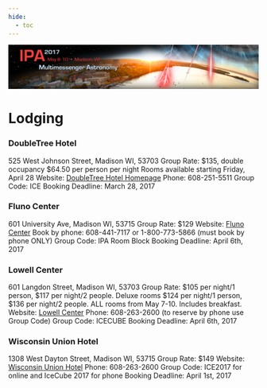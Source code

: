 ```yaml
---
hide:
  - toc
---
```


![IPA 2017](IPA_web_banner.png)

# Lodging


### DoubleTree Hotel
525 West Johnson Street, Madison WI, 53703
Group Rate: $135, double occupancy $64.50 per person per night Rooms available starting Friday, April 28
Website: [DoubleTree Hotel Homepage](http://doubletree3.hilton.com/en/hotels/wisconsin/doubletree-by-hilton-hotel-madison-MSNDTDT/index.html)
Phone: 608-251-5511
Group Code: ICE
Booking Deadline: March 28, 2017
 
### Fluno Center
601 University Ave, Madison WI, 53715
Group Rate: $129
Website: [Fluno Center](http://fluno.com/)
Book by phone: 608-441-7117 or 1-800-773-5866 (must book by phone ONLY)
Group Code: IPA Room Block
Booking Deadline: April 6th, 2017
 
### Lowell Center
601 Langdon Street, Madison WI, 53703
Group Rate: $105 per night/1 person, $117 per night/2 people. Deluxe rooms $124 per night/1 person, $136 per night/2 people. ALL rooms from May 7-10. Includes breakfast.
Website: [Lowell Center](http://bit.ly/icecube07may)
Phone: 608-263-2600 (to reserve by phone use Group Code)
Group Code: ICECUBE
Booking Deadline: April 6th, 2017
 
### Wisconsin Union Hotel
1308 West Dayton Street, Madison WI, 53715
Group Rate: $149 
Website: [Wisconsin Union Hotel](https://union.wisc.edu/visit/stay-at-the-union)
Phone: 608-263-2600
Group Code: ICE2017 for online and IceCube 2017 for phone
Booking Deadline: April 1st, 2017
